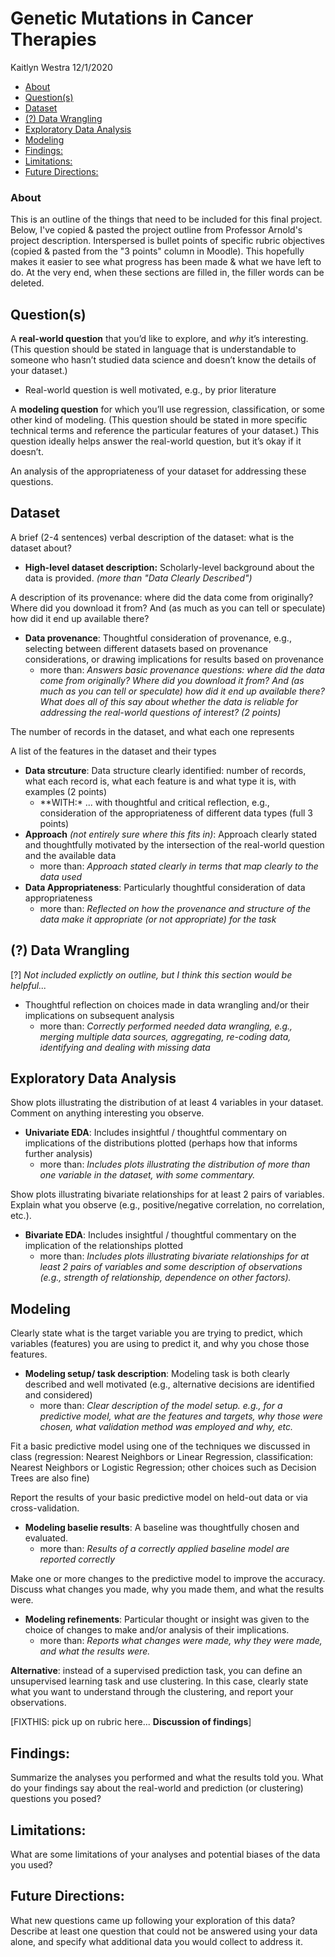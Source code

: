 Genetic Mutations in Cancer Therapies
================
Kaitlyn Westra
12/1/2020

-   [About](#about)
-   [Question(s)](#questions)
-   [Dataset](#dataset)
-   [(?) Data Wrangling](#data-wrangling)
-   [Exploratory Data Analysis](#exploratory-data-analysis)
-   [Modeling](#modeling)
-   [Findings:](#findings)
-   [Limitations:](#limitations)
-   [Future Directions:](#future-directions)

### About

This is an outline of the things that need to be included for this final project. Below, I've copied & pasted the project outline from Professor Arnold's project description. Interspersed is bullet points of specific rubric objectives (copied & pasted from the "3 points" column in Moodle). This hopefully makes it easier to see what progress has been made & what we have left to do. At the very end, when these sections are filled in, the filler words can be deleted.

Question(s)
-----------

A **real-world question** that you’d like to explore, and *why* it’s interesting. (This question should be stated in language that is understandable to someone who hasn’t studied data science and doesn’t know the details of your dataset.)

-   Real-world question is well motivated, e.g., by prior literature

A **modeling question** for which you’ll use regression, classification, or some other kind of modeling. (This question should be stated in more specific technical terms and reference the particular features of your dataset.) This question ideally helps answer the real-world question, but it’s okay if it doesn’t.

An analysis of the appropriateness of your dataset for addressing these questions.

Dataset
-------

A brief (2-4 sentences) verbal description of the dataset: what is the dataset about?

-   **High-level dataset description:** Scholarly-level background about the data is provided. *(more than "Data Clearly Described")*

A description of its provenance: where did the data come from originally? Where did you download it from? And (as much as you can tell or speculate) how did it end up available there?

-   **Data provenance**: Thoughtful consideration of provenance, e.g., selecting between different datasets based on provenance considerations, or drawing implications for results based on provenance
    -   more than: *Answers basic provenance questions: where did the data come from originally? Where did you download it from? And (as much as you can tell or speculate) how did it end up available there? What does all of this say about whether the data is reliable for addressing the real-world questions of interest? (2 points)*

The number of records in the dataset, and what each one represents

A list of the features in the dataset and their types

-   **Data strcuture**: Data structure clearly identified: number of records, what each record is, what each feature is and what type it is, with examples (2 points)
    -   \*\*WITH:\* ... with thoughtful and critical reflection, e.g., consideration of the appropriateness of different data types (full 3 points)
-   **Approach** *(not entirely sure where this fits in)*: Approach clearly stated and thoughtfully motivated by the intersection of the real-world question and the available data
    -   more than: *Approach stated clearly in terms that map clearly to the data used*
-   **Data Appropriateness**: Particularly thoughtful consideration of data appropriateness
    -   more than: *Reflected on how the provenance and structure of the data make it appropriate (or not appropriate) for the task*

(?) Data Wrangling
------------------

\[?\] *Not included explictly on outline, but I think this section would be helpful...*

-   Thoughtful reflection on choices made in data wrangling and/or their implications on subsequent analysis
    -   more than: *Correctly performed needed data wrangling, e.g., merging multiple data sources, aggregating, re-coding data, identifying and dealing with missing data*

Exploratory Data Analysis
-------------------------

Show plots illustrating the distribution of at least 4 variables in your dataset. Comment on anything interesting you observe.

-   **Univariate EDA**: Includes insightful / thoughtful commentary on implications of the distributions plotted (perhaps how that informs further analysis)
    -   more than: *Includes plots illustrating the distribution of more than one variable in the dataset, with some commentary.*

Show plots illustrating bivariate relationships for at least 2 pairs of variables. Explain what you observe (e.g., positive/negative correlation, no correlation, etc.).

-   **Bivariate EDA**: Includes insightful / thoughtful commentary on the implication of the relationships plotted
    -   more than: *Includes plots illustrating bivariate relationships for at least 2 pairs of variables and some description of observations (e.g., strength of relationship, dependence on other factors).*

Modeling
--------

Clearly state what is the target variable you are trying to predict, which variables (features) you are using to predict it, and why you chose those features.

-   **Modeling setup/ task description**: Modeling task is both clearly described and well motivated (e.g., alternative decisions are identified and considered)
    -   more than: *Clear description of the model setup. e.g., for a predictive model, what are the features and targets, why those were chosen, what validation method was employed and why, etc.*

Fit a basic predictive model using one of the techniques we discussed in class (regression: Nearest Neighbors or Linear Regression, classification: Nearest Neighbors or Logistic Regression; other choices such as Decision Trees are also fine)

Report the results of your basic predictive model on held-out data or via cross-validation.

-   **Modeling baselie results**: A baseline was thoughtfully chosen and evaluated.
    -   more than: *Results of a correctly applied baseline model are reported correctly*

Make one or more changes to the predictive model to improve the accuracy. Discuss what changes you made, why you made them, and what the results were.

-   **Modeling refinements**: Particular thought or insight was given to the choice of changes to make and/or analysis of their implications.
    -   more than: *Reports what changes were made, why they were made, and what the results were.*

**Alternative**: instead of a supervised prediction task, you can define an unsupervised learning task and use clustering. In this case, clearly state what you want to understand through the clustering, and report your observations.

\[FIXTHIS: pick up on rubric here... **Discussion of findings**\]

Findings:
---------

Summarize the analyses you performed and what the results told you. What do your findings say about the real-world and prediction (or clustering) questions you posed?

Limitations:
------------

What are some limitations of your analyses and potential biases of the data you used?

Future Directions:
------------------

What new questions came up following your exploration of this data? Describe at least one question that could not be answered using your data alone, and specify what additional data you would collect to address it.
